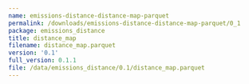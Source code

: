 ```yaml
---
name: emissions-distance-distance-map-parquet
permalink: /downloads/emissions-distance-distance-map-parquet/0_1
package: emissions_distance
title: distance_map
filename: distance_map.parquet
version: '0.1'
full_version: 0.1.1
file: /data/emissions_distance/0.1/distance_map.parquet
---
```


